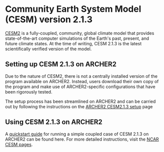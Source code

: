 # Community Earth System Model (CESM) version 2.1.3

[CESM2](https://www.cesm.ucar.edu/models/cesm2/) is a fully-coupled, community, global climate model that provides state-of-the-art computer simulations of the Earth's past, present, and future climate states. At the time of writing, CESM 2.1.3 is the latest scientifically verified version of the model.

## Setting up CESM 2.1.3 on ARCHER2

Due to the nature of CESM2, there is not a centrally installed version of the program available on ARCHER2. Instead, users download their own copy of the program and make use of ARCHER2-specific configurations that have been rigorously tested.

The setup process has been streamlined on ARCHER2 and can be carried out by following the instructions on the [ARCHER2 CESM2.1.3 setup](cesm213_setup.md) page

## Using CESM 2.1.3 on ARCHER2

A [quickstart guide](cesm213_run.md) for running a simple coupled case of CESM 2.1.3 on ARCHER2 can be found here. For more detailed instructions, visit the [NCAR CESM pages](https://escomp.github.io/CESM/versions/cesm2.1/html/introduction.html).
